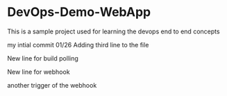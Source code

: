 # DevOps-Demo-WebApp
This is a sample project used for learning the devops end to end concepts

my intial commit 01/26
Adding third line to the file

New line for build polling

New line for webhook

another trigger of the webhook

